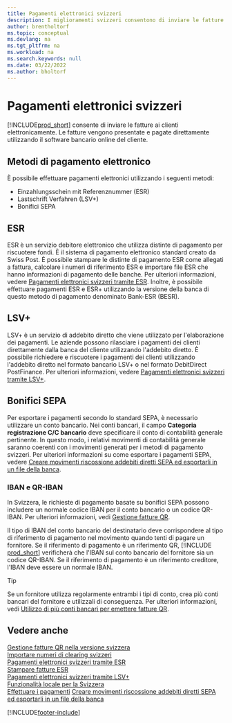 ```yaml
---
title: Pagamenti elettronici svizzeri
description: I miglioramenti svizzeri consentono di inviare le fatture ai clienti elettronicamente. Le fatture vengono presentate e pagate direttamente utilizzando il software bancario online del cliente.
author: brentholtorf
ms.topic: conceptual
ms.devlang: na
ms.tgt_pltfrm: na
ms.workload: na
ms.search.keywords: null
ms.date: 03/22/2022
ms.author: bholtorf
---
```

# Pagamenti elettronici svizzeri

[!INCLUDE[prod_short](../../includes/prod_short.md)] consente di inviare le fatture ai clienti elettronicamente. Le fatture vengono presentate e pagate direttamente utilizzando il software bancario online del cliente.  

## Metodi di pagamento elettronico

È possibile effettuare pagamenti elettronici utilizzando i seguenti metodi:  

- Einzahlungsschein mit Referenznummer (ESR)  
- Lastschrift Verfahren (LSV+)  
- Bonifici SEPA  

## ESR

ESR è un servizio debitore elettronico che utilizza distinte di pagamento per riscuotere fondi. È il sistema di pagamento elettronico standard creato da Swiss Post. È possibile stampare le distinte di pagamento ESR come allegati a fattura, calcolare i numeri di riferimento ESR e importare file ESR che hanno informazioni di pagamento delle banche. Per ulteriori informazioni, vedere [Pagamenti elettronici svizzeri tramite ESR](how-to-print-esr-invoices.md). Inoltre, è possibile effettuare pagamenti ESR e ESR+ utilizzando la versione della banca di questo metodo di pagamento denominato Bank-ESR (BESR).  

## LSV+

LSV+ è un servizio di addebito diretto che viene utilizzato per l'elaborazione dei pagamenti. Le aziende possono rilasciare i pagamenti dei clienti direttamente dalla banca del cliente utilizzando l'addebito diretto. È possibile richiedere e riscuotere i pagamenti dei clienti utilizzando l'addebito diretto nel formato bancario LSV+ o nel formato DebitDirect PostFinance. Per ulteriori informazioni, vedere [Pagamenti elettronici svizzeri tramite LSV+](swiss-electronic-payments-using-lsv-.md).  

## Bonifici SEPA

Per esportare i pagamenti secondo lo standard SEPA, è necessario utilizzare un conto bancario. Nei conti bancari, il campo **Categoria registrazione C/C bancario** deve specificare il conto di contabilità generale pertinente. In questo modo, i relativi movimenti di contabilità generale saranno coerenti con i movimenti generati per i metodi di pagamento svizzeri. Per ulteriori informazioni su come esportare i pagamenti SEPA, vedere [Creare movimenti riscossione addebiti diretti SEPA ed esportarli in un file della banca](../../finance-collect-payments-with-sepa-direct-debit.md#creating-sepa-direct-debit-collection-entries-and-export-to-a-bank-file).  

### <a name="iban-qr"></a>IBAN e QR-IBAN

In Svizzera, le richieste di pagamento basate su bonifici SEPA possono includere un normale codice IBAN per il conto bancario o un codice QR-IBAN. Per ulteriori informazioni, vedi [Gestione fatture QR](ui-extensions-qr-bill-management.md).  

Il tipo di IBAN del conto bancario del destinatario deve corrispondere al tipo di riferimento di pagamento nel movimento quando tenti di pagare un fornitore. Se il riferimento di pagamento è un riferimento QR, [!INCLUDE [prod_short](../../includes/prod_short.md)] verificherà che l'IBAN sul conto bancario del fornitore sia un codice QR-IBAN. Se il riferimento di pagamento è un riferimento creditore, l'IBAN deve essere un normale IBAN.  

> [!TIP]
> Se un fornitore utilizza regolarmente entrambi i tipi di conto, crea più conti bancari del fornitore e utilizzali di conseguenza. Per ulteriori informazioni, vedi [Utilizzo di più conti bancari per emettere fatture QR](ui-extensions-qr-bill-management.md#multiplebankaccounts).

## Vedere anche

[Gestione fatture QR nella versione svizzera](ui-extensions-qr-bill-management.md)  
[Importare numeri di clearing svizzeri](how-to-import-swiss-bank-clearing-numbers.md)  
[Pagamenti elettronici svizzeri tramite ESR](swiss-electronic-payments-using-esr.md)  
[Stampare fatture ESR](how-to-print-esr-invoices.md)  
[Pagamenti elettronici svizzeri tramite LSV+](swiss-electronic-payments-using-lsv-.md)  
[Funzionalità locale per la Svizzera](switzerland-local-functionality.md)  
[Effettuare i pagamenti](../../payables-make-payments.md)
[Creare movimenti riscossione addebiti diretti SEPA ed esportarli in un file della banca](../../finance-collect-payments-with-sepa-direct-debit.md#creating-sepa-direct-debit-collection-entries-and-export-to-a-bank-file)  

[!INCLUDE[footer-include](../../includes/footer-banner.md)]